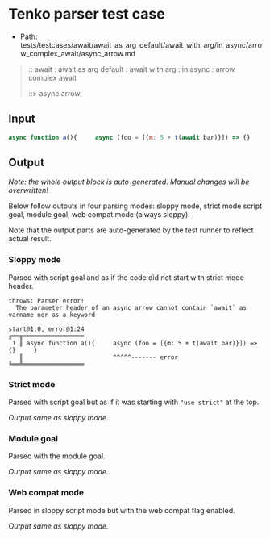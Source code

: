 # Tenko parser test case

- Path: tests/testcases/await/await_as_arg_default/await_with_arg/in_async/arrow_complex_await/async_arrow.md

> :: await : await as arg default : await with arg : in async : arrow complex await
>
> ::> async arrow

## Input

`````js
async function a(){     async (foo = [{m: 5 + t(await bar)}]) => {}     }
`````

## Output

_Note: the whole output block is auto-generated. Manual changes will be overwritten!_

Below follow outputs in four parsing modes: sloppy mode, strict mode script goal, module goal, web compat mode (always sloppy).

Note that the output parts are auto-generated by the test runner to reflect actual result.

### Sloppy mode

Parsed with script goal and as if the code did not start with strict mode header.

`````
throws: Parser error!
  The parameter header of an async arrow cannot contain `await` as varname nor as a keyword

start@1:0, error@1:24
╔══╦═════════════════
 1 ║ async function a(){     async (foo = [{m: 5 + t(await bar)}]) => {}     }
   ║                         ^^^^^------- error
╚══╩═════════════════

`````

### Strict mode

Parsed with script goal but as if it was starting with `"use strict"` at the top.

_Output same as sloppy mode._

### Module goal

Parsed with the module goal.

_Output same as sloppy mode._

### Web compat mode

Parsed in sloppy script mode but with the web compat flag enabled.

_Output same as sloppy mode._
